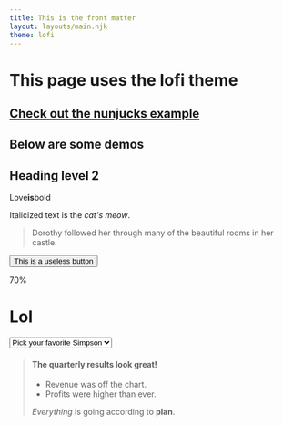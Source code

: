 ```yaml
---
title: This is the front matter
layout: layouts/main.njk
theme: lofi
---
```


<!-- @tailwind/typography is applied in _includes/layouts/main.njk -->
<h1>This page uses the lofi theme</h1>

[Check out the nunjucks example](nunjucks)
----

## Below are some demos



Heading level 2
---------------


Love<strong>is</strong>bold

Italicized text is the *cat's meow*.

> Dorothy followed her through many of the beautiful rooms in her castle.

<!-- daisyUI button example. I had to add not-prose, as @tailwind/typography makes text dark  -->
<button class="btn btn-primary " href="/nunjucks">This is a useless button</button>

<div class="radial-progress bg-primary text-primary-content border-4 border-primary" style="--value:70;">70%</div>

# Lol 
<select class="select w-full max-w-xs border-2 border-black">
  <option disabled selected>Pick your favorite Simpson</option>
  <option>Homer</option>
  <option>Marge</option>
  <option>Bart</option>
  <option>Lisa</option>
  <option>Maggie</option>
</select>

> #### The quarterly results look great!
>
> - Revenue was off the chart.
> - Profits were higher than ever.
>
>  *Everything* is going according to **plan**.
